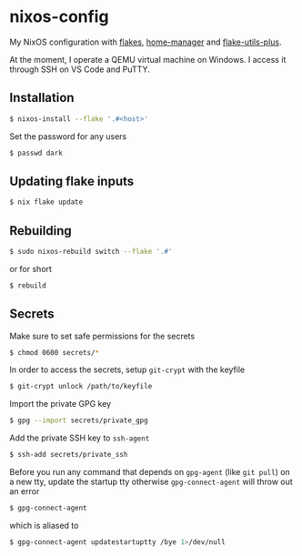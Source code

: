 # nixos-config
My NixOS configuration with [flakes](https://nixos.wiki/wiki/Flakes),
[home-manager](https://github.com/nix-community/home-manager) and
[flake-utils-plus](https://github.com/gytis-ivaskevicius/flake-utils-plus).

At the moment, I operate a QEMU virtual machine on Windows. I access it through SSH on
VS Code and PuTTY.

## Installation
```bash
$ nixos-install --flake '.#<host>'
```
Set the password for any users
```bash
$ passwd dark
```

## Updating flake inputs
```bash
$ nix flake update
```

## Rebuilding
```bash
$ sudo nixos-rebuild switch --flake '.#'
```
or for short
```bash
$ rebuild
```

## Secrets
Make sure to set safe permissions for the secrets
```bash
$ chmod 0600 secrets/*
```

In order to access the secrets, setup `git-crypt` with the keyfile
```bash
$ git-crypt unlock /path/to/keyfile
```

Import the private GPG key
```bash
$ gpg --import secrets/private_gpg
```

Add the private SSH key to `ssh-agent`
```bash
$ ssh-add secrets/private_ssh
```

Before you run any command that depends on `gpg-agent` (like `git pull`) on a new tty,
update the startup tty otherwise `gpg-connect-agent` will throw out an error
```bash
$ gpg-connect-agent
```
which is aliased to
```bash
$ gpg-connect-agent updatestartuptty /bye 1>/dev/null
```
